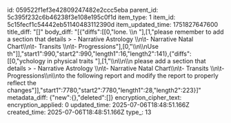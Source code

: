 id: 059522f1ef3e42809247482e2ccc5eba
parent_id: 5c395f232c6b46238f3e108e195c0f1d
item_type: 1
item_id: 5c15fecf1c54442eb51140483112390d
item_updated_time: 1751827647600
title_diff: "[]"
body_diff: "[{\"diffs\":[[0,\"lone. \\\n \"],[1,\"please remember to add  a section that details > - Narrative Astrology \\\n\\t- Narrative Natal Chart\\\n\\t- Transits \\\n\\t- Progressions\"],[0,\"\\\n\\\nUse th\"]],\"start1\":990,\"start2\":990,\"length1\":16,\"length2\":141},{\"diffs\":[[0,\"ychology in physical traits \"],[1,\"\\\n\\\n\\\n please add a section that details > - Narrative Astrology \\\n\\t- Narrative Natal Chart\\\n\\t- Transits \\\n\\t- Progressions\\\n\\\nto the following report and modify the report to properly reflect the changes\"]],\"start1\":7780,\"start2\":7780,\"length1\":28,\"length2\":223}]"
metadata_diff: {"new":{},"deleted":[]}
encryption_cipher_text: 
encryption_applied: 0
updated_time: 2025-07-06T18:48:51.166Z
created_time: 2025-07-06T18:48:51.166Z
type_: 13